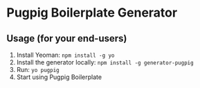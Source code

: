 Pugpig Boilerplate Generator
========================================

Usage (for your end-users)
---------------

1. Install Yeoman: `npm install -g yo`
2. Install the generator locally: `npm install -g generator-pugpig`
3. Run: `yo pugpig`
4. Start using Pugpig Boilerplate

